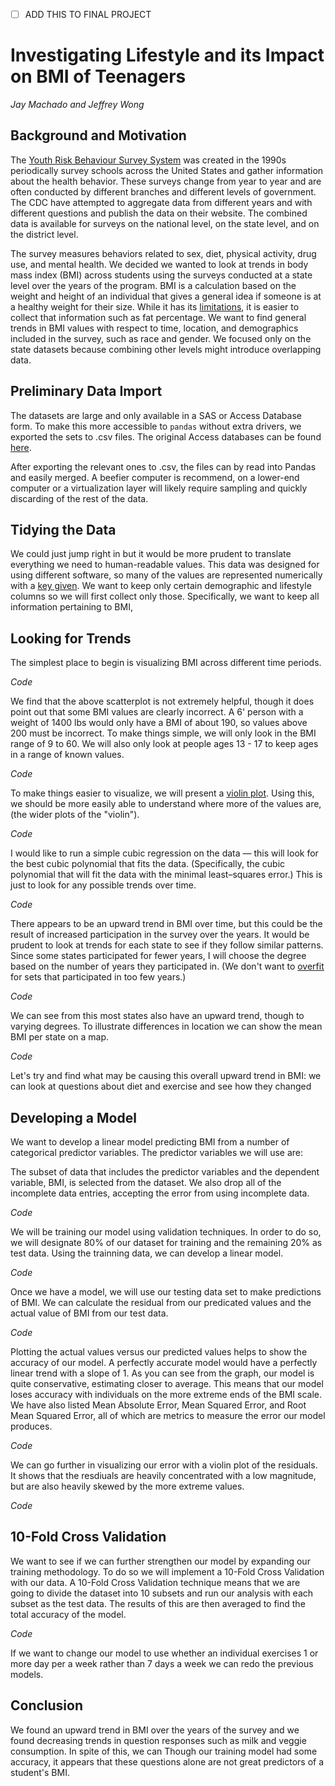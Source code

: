 - [ ] ADD THIS TO FINAL PROJECT

# Investigating Lifestyle and its Impact on BMI of Teenagers
_Jay Machado and Jeffrey Wong_

## Background and Motivation

The [Youth Risk Behaviour Survey System](https://www.cdc.gov/healthyyouth/data/yrbs/overview.htm) was created in the 1990s periodically survey schools across the United States and gather information about the health behavior. These surveys change from year to year and are often conducted by different branches and different levels of government. The CDC have attempted to aggregate data from different years and with different questions and publish the data on their website. The combined data is available for surveys on the national level, on the state level, and on the district level.

The survey measures behaviors related to sex, diet, physical activity, drug use, and mental health. We decided we wanted to look at trends in body mass index (BMI) across students using the surveys conducted at a state level over the years of the program. BMI is a calculation based on the weight and height of an individual that gives a general idea if someone is at a healthy weight for their size. While it has its [limitations](https://en.wikipedia.org/wiki/Body_mass_index#Limitations), it is easier to collect that information such as fat percentage. We want to find general trends in BMI values with respect to time, location, and demographics included in the survey, such as race and gender. We focused only on the state datasets because combining other levels might introduce overlapping data.

## Preliminary Data Import

The datasets are large and only available in a SAS or Access Database form. To make this more accessible to `pandas` without extra drivers, we exported the sets to .csv files. The original Access databases can be found [here](https://www.cdc.gov/healthyyouth/data/yrbs/data.htm). 

After exporting the relevant ones to .csv, the files can by read into Pandas and easily merged. A beefier computer is recommend, on a lower-end computer or a virtualization layer will likely require sampling and quickly discarding of the rest of the data.

## Tidying the Data

We could just jump right in but it would be more prudent to translate everything we need to human-readable values. This data was designed for using different software, so many of the values are represented numerically with a [key given](https://www.cdc.gov/healthyyouth/data/yrbs/pdf/2017/2017_yrbs_sadc_documentation.pdf). We want to keep only certain demographic and lifestyle columns so we will first collect only those. Specifically, we want to keep all information pertaining to BMI, 

## Looking for Trends

The simplest place to begin is visualizing BMI across different time periods.

_Code_

We find that the above scatterplot is not extremely helpful, though it does point out that some BMI values are clearly incorrect. A 6' person with a weight of 1400 lbs would only have a BMI of about 190, so values above 200 must be incorrect. To make things simple, we will only look in the BMI range of 9 to 60. We will also only look at people ages 13 - 17 to keep ages in a range of known values.

_Code_

To make things easier to visualize, we will present a [violin plot](https://en.wikipedia.org/wiki/Violin_plot). Using this, we should be more easily able to understand where more of the values are, (the wider plots of the "violin").

_Code_

I would like to run a simple cubic regression on the data — this will look for the best cubic polynomial that fits the data. (Specifically, the cubic polynomial that will fit the data with the minimal least–squares error.) This is just to look for any possible trends over time.

_Code_

There appears to be an upward trend in BMI over time, but this could be the result of increased participation in the survey over the years. It would be prudent to look at trends for each state to see if they follow similar patterns. Since some states participated for fewer years, I will choose the degree based on the number of years they participated in. (We don't want to [overfit](https://en.wikipedia.org/wiki/Overfitting) for sets that participated in too few years.)

_Code_

We can see from this most states also have an upward trend, though to varying degrees. To illustrate differences in location we can show the mean BMI per state on a map.

_Code_

Let's try and find what may be causing this overall upward trend in BMI: we can look at questions about diet and exercise and see how they changed

## Developing a Model

We want to develop a linear model predicting BMI from a number of categorical predictor variables. The predictor variables we will use are:

The subset of data that includes the predictor variables and the dependent variable, BMI, is selected from the dataset. We also drop all of the incomplete data entries, accepting the error from using incomplete data.

_Code_

We will be training our model using validation techniques. In order to do so, we will designate 80% of our dataset for training and the remaining 20% as test data. Using the trainning data, we can develop a linear model.

_Code_

Once we have a model, we will use our testing data set to make predictions of BMI. We can calculate the residual from our predicated values and the actual value of BMI from our test data.

_Code_

Plotting the actual values versus our predicted values helps to show the accuracy of our model. A perfectly accurate model would have a perfectly linear trend with a slope of 1. As you can see from the graph, our model is quite conservative, estimating closer to average. This means that our model loses accuracy with individuals on the more extreme ends of the BMI scale. We have also listed Mean Absolute Error, Mean Squared Error, and Root Mean Squared Error, all of which are metrics to measure the error our model produces.

_Code_

We can go further in visualizing our error with a violin plot of the residuals. It shows that the resdiuals are heavily concentrated with a low magnitude, but are also heavily skewed by the more extreme values.

_Code_

## 10-Fold Cross Validation

We want to see if we can further strengthen our model by expanding our training methodology. To do so we will implement a 10-Fold Cross Validation with our data. A 10-Fold Cross Validation technique means that we are going to divide the dataset into 10 subsets and run our analysis with each subset as the test data. The results of this are then averaged to find the total accuracy of the model.

_Code_

If we want to change our model to use whether an individual exercises 1 or more day per a week rather than 7 days a week we can redo the previous models.

## Conclusion
We found an upward trend in BMI over the years of the survey and we found decreasing trends in question responses such as milk and veggie consumption. In spite of this, we can Though our training model had some accuracy, it appears that these questions alone are not great predictors of a student's BMI.

